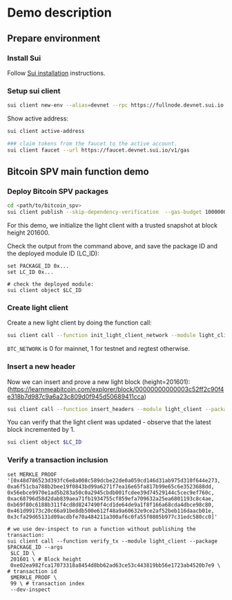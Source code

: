 # Demo description

## Prepare environment

### Install Sui

Follow [Sui installation](https://docs.sui.io/guides/developer/getting-started/sui-install) instructions.

### Setup sui client

```sh
sui client new-env --alias=devnet --rpc https://fullnode.devnet.sui.io:443
```

Show active address:

```sh
sui client active-address

### claim tokens from the faucet to the active account.
sui client faucet --url https://faucet.devnet.sui.io/v1/gas
```

## Bitcoin SPV main function demo

### Deploy Bitcoin SPV packages

```sh
cd <path/to/bitcoin_spv>
sui client publish --skip-dependency-verification  --gas-budget 100000000
```

For this demo, we initialize the light client with a trusted snapshot at block height 201600.

Check the output from the command above, and save the package ID and the deployed module ID (LC_ID):

```fish
set PACKAGE_ID 0x...
set LC_ID 0x...

# check the deployed module:
sui client object $LC_ID
```

### Create light client

Create a new light client by doing the function call:

```sh
sui client call --function init_light_client_network --module light_client --package $PACKAGE_ID --gas-budget 100000000 --args $BTC_NETWORK 0 $INIT_HEADERS 0
```

`BTC_NETWORK` is 0 for mainnet, 1 for testnet and regtest otherwise.

### Insert a new header

Now we can insert and prove a new light block (height=201601): (<https://learnmeabitcoin.com/explorer/block/00000000000003c52ff2c90f4e318b7d987c9a6a23c809d0f945d50689411cca>)

```sh
sui client call --function insert_headers --module light_client --package $PACKAGE_ID --gas-budget 10000000 --args $LC_ID '[0x01000000d09acdf9c9959a1754da9dae916e70bef9f131ad30ef8be2a50300000000000019381ca69a6a9274670e7bc35c2bf40997b502643a780e4c076572d0844daf8281946b50087e051acaf7bf51]'
```

You can verify that the light client was updated - observe that the latest block incremented by 1.

```sh
sui client object $LC_ID
```

### Verify a transaction inclusion

```fish
set MERKLE_PROOF '[0x48d786523d393fc6e8a008c589dcbe22de0a059cd146d31ab975d310f644e273, 0xa6f51cba788b2bee19f0843bd99a6271f7ea16e65fa817b99e65c6e3523688dd, 0x56ebce9970e1ad5b283a50c0a2945cbdb001fcdee39d74529144c5cec9ef760c, 0xac68796d58d2dab839aea71fb1934755cf859efa709632a25ea6801193c8c4ae, 0xb69f80c6188b311f4cd8d8247490f4cd1de64de9a1f8f166a68cda4dbce98c80, 0x461d99173c20c66a91be8db500e612f48a9a60632e9ce2af52beb116daacb01e, 0x3cfa29d65131d09acdbfe70a484211a300af6c0fa55f0805b977c31edc580cc0]'

# we use dev-inspect to run a function without publishing the transaction:
sui client call --function verify_tx --module light_client --package $PACKAGE_ID --args
 $LC_ID \
 201601 \ # Block height
 0xe02ea982fca17073318a8454d8bb62ad63ce53c443819bb56e1723ab4520b7e9 \ # transaction id
 $MERKLE_PROOF \
 99 \ # transaction index
 --dev-inspect
```
